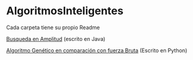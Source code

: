 # AlgoritmosInteligentes

Cada carpeta tiene su propio Readme

[Busqueda en Amplitud](BusquedaAmplitud/Readme.md) (escrito en Java)

[Algoritmo Genético en comparación con fuerza Bruta](AlgoritmoGenetico/Readme.md) (Escrito en Python)
